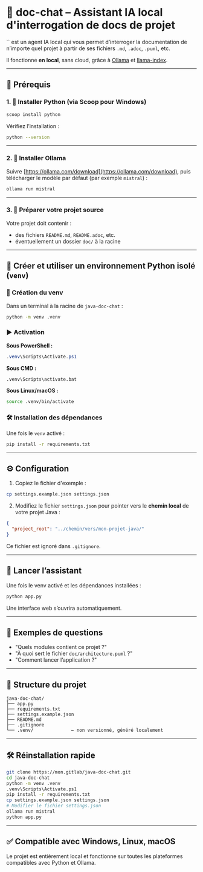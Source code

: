 # 🤖 doc-chat – Assistant IA local d'interrogation de docs de projet

\`\` est un agent IA local qui vous permet d’interroger la documentation de n’importe quel projet à partir de ses fichiers `.md`, `.adoc`, `.puml`, etc.

Il fonctionne **en local**, sans cloud, grâce à [Ollama](https://ollama.com) et [llama-index](https://github.com/jerryjliu/llama_index).

---

## 🔧 Prérequis

### 1. 🐍 Installer Python (via Scoop pour Windows)

```powershell
scoop install python
```

Vérifiez l’installation :

```bash
python --version
```

---

### 2. 🤖 Installer Ollama

Suivre [https://ollama.com/download](https://ollama.com/download), puis télécharger le modèle par défaut (par exemple `mistral`) :

```bash
ollama run mistral
```

---

### 3. 📁 Préparer votre projet source

Votre projet doit contenir :

- des fichiers `README.md`, `README.adoc`, etc. 
- éventuellement un dossier `doc/` à la racine

---

## 🔄 Créer et utiliser un environnement Python isolé (`venv`)

### 🧪 Création du venv

Dans un terminal à la racine de `java-doc-chat` :

```bash
python -m venv .venv
```

### ▶️ Activation

**Sous PowerShell :**

```powershell
.venv\Scripts\Activate.ps1
```

**Sous CMD :**

```cmd
.venv\Scripts\activate.bat
```

**Sous Linux/macOS :**

```bash
source .venv/bin/activate
```

### 🛠️ Installation des dépendances

Une fois le `venv` activé :

```bash
pip install -r requirements.txt
```

---

## ⚙️ Configuration

1. Copiez le fichier d'exemple :

```bash
cp settings.example.json settings.json
```

2. Modifiez le fichier `settings.json` pour pointer vers le **chemin local** de votre projet Java :

```json
{
  "project_root": "../chemin/vers/mon-projet-java/"
}
```

Ce fichier est ignoré dans `.gitignore`.

---

## 🚀 Lancer l’assistant

Une fois le venv activé et les dépendances installées :

```bash
python app.py
```

Une interface web s’ouvrira automatiquement.

---

## 💬 Exemples de questions

- "Quels modules contient ce projet ?"
- "À quoi sert le fichier `doc/architecture.puml` ?"
- "Comment lancer l’application ?"

---

## 📁 Structure du projet

```
java-doc-chat/
├── app.py
├── requirements.txt
├── settings.example.json
├── README.md
├── .gitignore
└── .venv/              ← non versionné, généré localement
```

---

## 🛠️ Réinstallation rapide

```bash
git clone https://mon.gitlab/java-doc-chat.git
cd java-doc-chat
python -m venv .venv
.venv\Scripts\Activate.ps1
pip install -r requirements.txt
cp settings.example.json settings.json
# Modifier le fichier settings.json
ollama run mistral
python app.py
```

---

## ✅ Compatible avec Windows, Linux, macOS

Le projet est entièrement local et fonctionne sur toutes les plateformes compatibles avec Python et Ollama.

